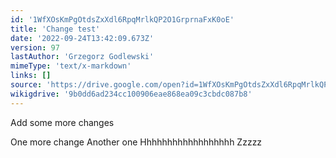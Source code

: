 ```yaml
---
id: '1WfXOsKmPgOtdsZxXdl6RpqMrlkQP2O1GrprnaFxK0oE'
title: 'Change test'
date: '2022-09-24T13:42:09.673Z'
version: 97
lastAuthor: 'Grzegorz Godlewski'
mimeType: 'text/x-markdown'
links: []
source: 'https://drive.google.com/open?id=1WfXOsKmPgOtdsZxXdl6RpqMrlkQP2O1GrprnaFxK0oE'
wikigdrive: '9b0dd6ad234cc100906eae868ea09c3cbdc087b8'
---
```


Add some more changes



One more change
Another one
Hhhhhhhhhhhhhhhhhh
Zzzzz


